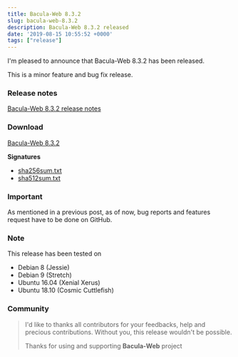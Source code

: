 ```yaml
---
title: Bacula-Web 8.3.2
slug: bacula-web-8.3.2
description: Bacula-Web 8.3.2 released
date: '2019-08-15 10:55:52 +0000'
tags: ["release"]
---
```

I'm pleased to announce that Bacula-Web 8.3.2 has been released.

This is a minor feature and bug fix release.

<!--more-->

### Release notes

[Bacula-Web 8.3.2 release notes](https://github.com/bacula-web/bacula-web/releases/tag/v8.3.2)

### Download

[Bacula-Web 8.3.2](https://github.com/bacula-web/bacula-web/releases/download/v8.3.2/bacula-web-8.3.2.tgz)

**Signatures**

- [sha256sum.txt](https://github.com/bacula-web/bacula-web/releases/download/v8.3.2/sha256sum.txt)
- [sha512sum.txt](https://github.com/bacula-web/bacula-web/releases/download/v8.3.2/sha512sum.txt)

### Important

As mentioned in a previous post, as of now, bug reports and features request have to be done on GitHub.

### Note

This release has been tested on

- Debian 8 (Jessie)
- Debian 9 (Stretch)
- Ubuntu 16.04 (Xenial Xerus)
- Ubuntu 18.10 (Cosmic Cuttlefish)

### Community

> I'd like to thanks all contributors for your feedbacks, help and precious contributions.
> Without you, this release wouldn't be possible.
>
> Thanks for using and supporting **Bacula-Web** project
